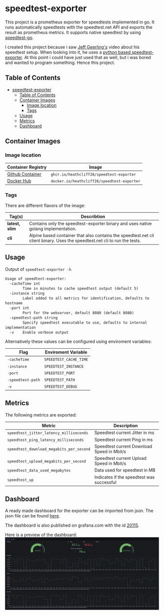 # speedtest-exporter

This project is a prometheus exporter for speedtests implemented in go.
It runs automatically speedtests with the speedtest.net API and exports the result as prometheus metrics.
It supports native speedtest by using [speedtest-go](https://github.com/showwin/speedtest-go).

I created this project because i saw [Jeff Geerling's](https://github.com/geerlingguy) video about his speedtest setup.
When looking into it, he uses a [python based speedtest-exporter](https://github.com/MiguelNdeCarvalho/speedtest-exporter).
At this point i could have just used that as well, but i was bored and wanted to program something. Hence this project.

## Table of Contents

- [speedtest-exporter](#speedtest-exporter)
  - [Table of Contents](#table-of-contents)
  - [Container Images](#container-images)
    - [Image location](#image-location)
    - [Tags](#tags)
  - [Usage](#usage)
  - [Metrics](#metrics)
  - [Dashboard](#dashboard)

## Container Images

### Image location

| Container Registry                                                                                      | Image                                       |
| ------------------------------------------------------------------------------------------------------- | ------------------------------------------- |
| [Github Container](https://github.com/users/heathcliff26/packages/container/package/speedtest-exporter) | `ghcr.io/heathcliff26/speedtest-exporter`   |
| [Docker Hub](https://hub.docker.com/repository/docker/heathcliff26/speedtest-exporter)                  | `docker.io/heathcliff26/speedtest-exporter` |

### Tags

There are different flavors of the image:

| Tag(s)           | Describtion                                                                                                                 |
| ---------------- | --------------------------------------------------------------------------------------------------------------------------- |
| **latest, slim** | Contains only the speedtest-exporter binary and uses native golang implementation.                                          |
| **cli**          | Alpine based container that also contains the speedtest.net cli client binary. Uses the speedtest.net cli to run the tests. |

## Usage

Output of `speedtest-exporter -h`
```
Usage of speedtest-exporter:
  -cacheTime int
        Time in minutes to cache speedtest output (default 5)
  -instance string
        Label added to all metrics for identification, defaults to hostname
  -port int
        Port for the webserver, default 8080 (default 8080)
  -speedtest-path string
        Specify speedtest executable to use, defaults to internal implementation
  -v    Enable verbose output
```

Alternatively these values can be configured using enviroment variables:

| Flag              | Enviroment Variable    |
| ----------------- | ---------------------- |
| `-cacheTime`      | `SPEEDTEST_CACHE_TIME` |
| `-instance`       | `SPEEDTEST_INSTANCE`   |
| `-port`           | `SPEEDTEST_PORT`       |
| `-speedtest-path` | `SPEEDTEST_PATH`       |
| `-v`              | `SPEEDTEST_DEBUG`      |

## Metrics

The following metrics are exported:

| Metric                                   | Description                                |
| ---------------------------------------- | ------------------------------------------ |
| `speedtest_jitter_latency_milliseconds`  | Speedtest current Jitter in ms             |
| `speedtest_ping_latency_milliseconds`    | Speedtest current Ping in ms               |
| `speedtest_download_megabits_per_second` | Speedtest current Download Speed in Mbit/s |
| `speedtest_upload_megabits_per_second`   | Speedtest current Upload Speed in Mbit/s   |
| `speedtest_data_used_megabytes`          | Data used for speedtest in MB              |
| `speedtest_up`                           | Indicates if the speedtest was successful  |

## Dashboard

A ready made dashboard for the exporter can be imported from json. The json file can be found [here](dashboard/dashboard.json).

The dashboard is also published on grafana.com with the id [20115](https://grafana.com/grafana/dashboards/20115).

Here is a preview of the dashboard:
![](images/dashboard.png)
